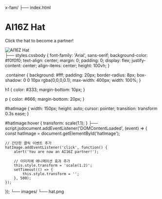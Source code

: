 x-fam/
├── index.html<!DOCTYPE html>
<html lang="en">
<head>
    <meta charset="UTF-8">
    <meta name="viewport" content="width=device-width, initial-scale=1.0">
    <title>AI16Z Hat</title>
    <link rel="stylesheet" href="styles.css">
</head>
<body>
    <div class="container">
        <h1>AI16Z Hat</h1>
        <p>Click the hat to become a partner!</p>
        <img id="hatImage" src="images/hat.png" alt="AI16Z Hat">
    </div>
    <script src="script.js"></script>
</body>
</html>
├── styles.cssbody {
    font-family: 'Arial', sans-serif;
    background-color: #f0f0f0;
    text-align: center;
    margin: 0;
    padding: 0;
    display: flex;
    justify-content: center;
    align-items: center;
    height: 100vh;
}

.container {
    background: #fff;
    padding: 20px;
    border-radius: 8px;
    box-shadow: 0 0 10px rgba(0,0,0,0.1);
    max-width: 400px;
    width: 100%;
}

h1 {
    color: #333;
    margin-bottom: 10px;
}

p {
    color: #666;
    margin-bottom: 20px;
}

#hatImage {
    width: 150px;
    height: auto;
    cursor: pointer;
    transition: transform 0.3s ease;
}

#hatImage:hover {
    transform: scale(1.1);
}
├── script.jsdocument.addEventListener('DOMContentLoaded', (event) => {
    const hatImage = document.getElementById('hatImage');
    
    // 간단한 클릭 이벤트 추가
    hatImage.addEventListener('click', function() {
        alert('You are now an AI16Z partner!');
        
        // 이미지에 애니메이션 효과 추가
        this.style.transform = 'scale(1.2)';
        setTimeout(() => {
            this.style.transform = '';
        }, 500);
    });
});
└── images/
    └── hat.png
